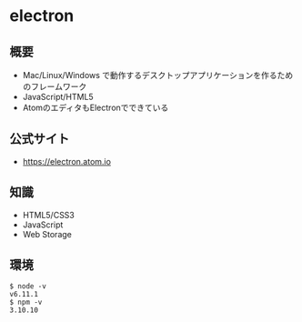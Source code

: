 # electron

## 概要

- Mac/Linux/Windows で動作するデスクトップアプリケーションを作るためのフレームワーク
- JavaScript/HTML5
- AtomのエディタもElectronでできている

## 公式サイト

- https://electron.atom.io

## 知識

- HTML5/CSS3
- JavaScript
- Web Storage

## 環境

```
$ node -v
v6.11.1
$ npm -v
3.10.10
```
